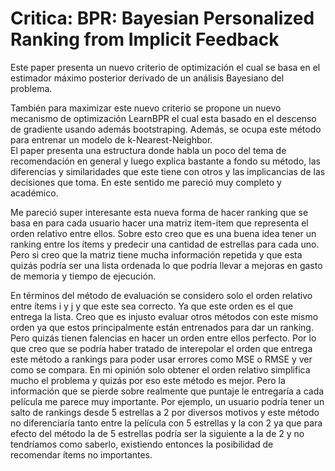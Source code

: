 # Critica: BPR: Bayesian Personalized Ranking from Implicit Feedback

Este paper presenta un nuevo criterio de optimización el cual se basa en el estimador máximo posterior derivado de un análisis Bayesiano del problema. 

También para maximizar este nuevo criterio se propone un nuevo mecanismo de optimización LearnBPR el cual esta basado en el descenso de gradiente usando además bootstraping. Además, se ocupa este método para entrenar un modelo de k-Nearest-Neighbor.  
El paper presenta una estructura donde habla un poco del tema de recomendación en general y luego explica bastante a fondo su método, las diferencias y similaridades que este tiene con otros y las implicancias de las decisiones que toma. En este sentido me pareció muy completo y académico.

Me pareció super interesante esta nueva forma de hacer ranking que se basa en para cada usuario hacer una matriz item-item que representa el orden relativo entre ellos. Sobre esto creo que es una buena idea tener un ranking entre los ítems y predecir una cantidad de estrellas para cada uno. Pero si creo que la matriz tiene mucha información repetida y que esta quizás podría ser una lista ordenada lo que podría llevar a mejoras en gasto de memoria y tiempo de ejecución.

En términos del método de evaluación se considero solo el orden relativo entre ítems i y j y que este sea correcto. Ya que este orden es el que entrega la lista. Creo que es injusto evaluar otros métodos con este mismo orden ya que estos principalmente están entrenados para dar un ranking. Pero quizás tienen falencias en hacer un orden entre ellos perfecto. Por lo que creo que se podría haber tratado de interepolar el orden que entrega este método a rankings para poder usar errores como MSE o RMSE y ver como se compara. En mi opinión solo obtener el orden relativo simplifica mucho el problema y quizás por eso este método es mejor. Pero la información que se pierde sobre realmente que puntaje le entregaría a cada película me parece muy importante. Por ejemplo, un usuario podría tener un salto de rankings desde 5 estrellas a 2 por diversos motivos y este método no diferenciaría tanto entre la película con 5 estrellas y la con 2 ya que para efecto del método la de 5 estrellas podría ser la siguiente a la de 2 y no tendríamos como saberlo, existiendo entonces la posibilidad de recomendar ítems no importantes.

